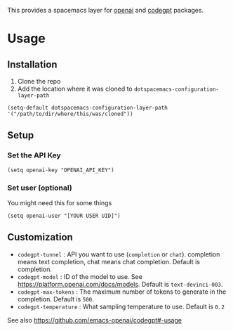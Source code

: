 This provides a spacemacs layer for [openai](https://github.com/emacs-openai/openai "openai") and [codegpt](https://github.com/emacs-openai/codegpt "codegpt") packages.

# Usage
## Installation
1. Clone the repo
2. Add the location where it was cloned to `dotspacemacs-configuration-layer-path`

```elisp
(setq-default dotspacemacs-configuration-layer-path '("/path/to/dir/where/this/was/cloned"))

```
## Setup
### Set the API Key
```elisp
(setq openai-key "OPENAI_API_KEY")
```
### Set user (optional)
You might need this for some things
```elisp
(setq openai-user "[YOUR USER UID]")
```
## Customization
- `codegpt-tunnel` : API you want to use (`completion` or `chat`). completion
  means text completion, chat means chat completion. Default is completion.
- `codegpt-model` : ID of the model to use. See https://platform.openai.com/docs/models. Default is `text-devinci-003`.
- `codegpt-max-tokens` : The maximum number of tokens to generate in the completion. Default is `500`.
- `codegpt-temperature` : What sampling temperature to use. Default is `0.2`

See also https://github.com/emacs-openai/codegpt#-usage
